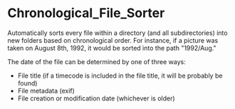 # Chronological_File_Sorter
Automatically sorts every file within a directory (and all subdirectories) into new folders based on chronological order. For instance, if a picture was taken on August 8th, 1992, it would be sorted into the path "1992/Aug." 

The date of the file can be determined by one of three ways:
  - File title (if a timecode is included in the file title, it will be probably be found)
  - File metadata (exif)
  - File creation or modification date (whichever is older)

